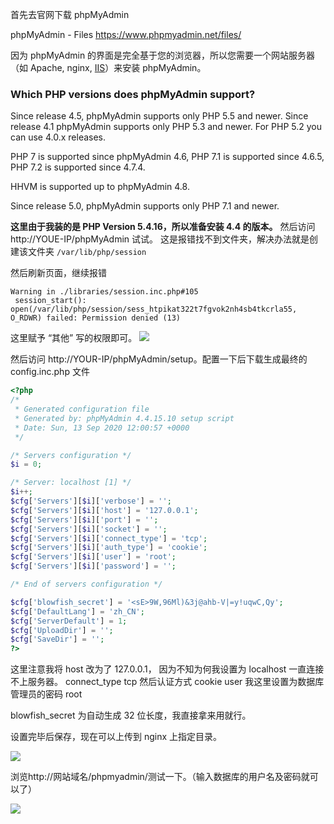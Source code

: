 首先去官网下载 phpMyAdmin

phpMyAdmin - Files
https://www.phpmyadmin.net/files/

因为 phpMyAdmin 的界面是完全基于您的浏览器，所以您需要一个网站服务器（如 Apache, nginx, [IIS](https://docs.phpmyadmin.net/zh_CN/latest/glossary.html#term-iis)）来安装 phpMyAdmin。

### Which PHP versions does phpMyAdmin support?[](#which-php-versions-does-phpmyadmin-support "Permalink to this headline")

Since release 4.5, phpMyAdmin supports only PHP 5.5 and newer. Since release 4.1 phpMyAdmin supports only PHP 5.3 and newer. For PHP 5.2 you can use 4.0.x releases.

PHP 7 is supported since phpMyAdmin 4.6, PHP 7.1 is supported since 4.6.5, PHP 7.2 is supported since 4.7.4.

HHVM is supported up to phpMyAdmin 4.8.

Since release 5.0, phpMyAdmin supports only PHP 7.1 and newer.

**这里由于我装的是 PHP Version 5.4.16，所以准备安装 4.4 的版本。**
然后访问 http://YOUE-IP/phpMyAdmin 试试。
这是报错找不到文件夹，解决办法就是创建该文件夹 `/var/lib/php/session`

然后刷新页面，继续报错
```
Warning in ./libraries/session.inc.php#105
 session_start(): open(/var/lib/php/session/sess_htpikat322t7fgvok2nh4sb4tkcrla55, O_RDWR) failed: Permission denied (13)
```

这里赋予 “其他” 写的权限即可。
![](https://upload-images.jianshu.io/upload_images/1662509-e4ef74ba83e2814b.png?imageMogr2/auto-orient/strip%7CimageView2/2/w/1240)

然后访问 http://YOUR-IP/phpMyAdmin/setup。配置一下后下载生成最终的 config.inc.php 文件
```php
<?php
/*
 * Generated configuration file
 * Generated by: phpMyAdmin 4.4.15.10 setup script
 * Date: Sun, 13 Sep 2020 12:00:57 +0000
 */

/* Servers configuration */
$i = 0;

/* Server: localhost [1] */
$i++;
$cfg['Servers'][$i]['verbose'] = '';
$cfg['Servers'][$i]['host'] = '127.0.0.1';
$cfg['Servers'][$i]['port'] = '';
$cfg['Servers'][$i]['socket'] = '';
$cfg['Servers'][$i]['connect_type'] = 'tcp';
$cfg['Servers'][$i]['auth_type'] = 'cookie';
$cfg['Servers'][$i]['user'] = 'root';
$cfg['Servers'][$i]['password'] = '';

/* End of servers configuration */

$cfg['blowfish_secret'] = '<sE>9W,96Ml)&3j@ahb-V|=y!uqwC,Qy';
$cfg['DefaultLang'] = 'zh_CN';
$cfg['ServerDefault'] = 1;
$cfg['UploadDir'] = '';
$cfg['SaveDir'] = '';
?>
```

这里注意我将 host 改为了 127.0.0.1， 因为不知为何我设置为 localhost 一直连接不上服务器。
connect_type tcp
然后认证方式 cookie
user 我这里设置为数据库管理员的密码 root

blowfish_secret 为自动生成 32 位长度，我直接拿来用就行。

设置完毕后保存，现在可以上传到 nginx 上指定目录。

![](https://upload-images.jianshu.io/upload_images/1662509-4a96a34f81989272.png?imageMogr2/auto-orient/strip%7CimageView2/2/w/1240)

浏览http://网站域名/phpmyadmin/测试一下。（输入数据库的用户名及密码就可以了）

![](https://upload-images.jianshu.io/upload_images/1662509-9b3370a6aef26371.png?imageMogr2/auto-orient/strip%7CimageView2/2/w/1240)
